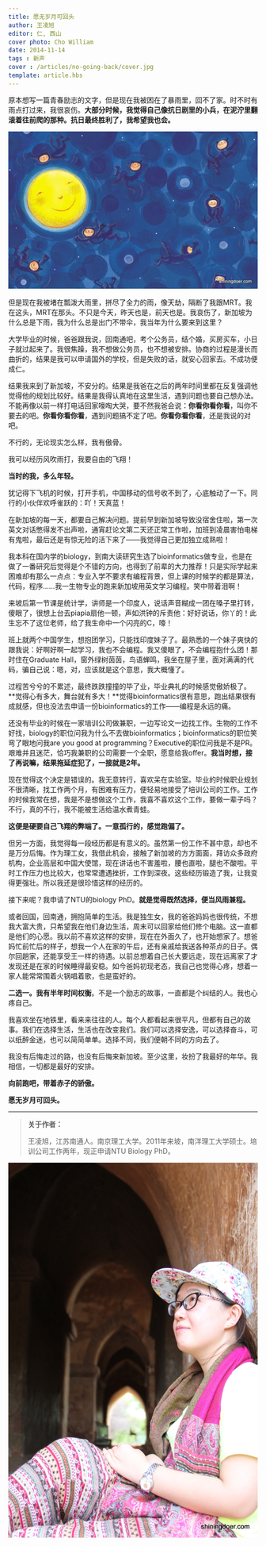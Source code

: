 ```yaml
---
title: 愿无岁月可回头
author: 王凌旭
editor: 仁, 西山
cover photo: Cho William
date: 2014-11-14
tags : 新声
cover : /articles/no-going-back/cover.jpg
template: article.hbs
---
```

原本想写一篇青春励志的文字，但是现在我被困在了暴雨里，回不了家。时不时有雨点打过来，我很哀伤。**大部分时候，我觉得自己像抗日剧里的小兵，在泥泞里翻滚着往前爬的那种。抗日最终胜利了，我希望我也会。**
<span class="more"></span>

<div><img src="1.jpg" alt="1"/></div>

但是现在我被堵在瓢泼大雨里，拼尽了全力的雨，像天劫，隔断了我跟MRT。我在这头，MRT在那头。不只是今天，昨天也是，前天也是。我哀伤了，新加坡为什么总是下雨，我为什么总是出门不带伞，我当年为什么要来到这里？

 
大学毕业的时候，爸爸跟我说，回南通吧，考个公务员，结个婚，买房买车，小日子就过起来了。我很焦躁，我不想做公务员，也不想被安排。协商的过程是漫长而曲折的，结果是我可以申请国外的学校，但是失败的话，就安心回家去。不成功便成仁。
 
结果我来到了新加坡，不安分的。结果是我爸在之后的两年时间里都在反复强调他觉得他的规划比较好。结果是我得认真地在这里生活，遇到问题也要自己想办法。不能再像以前一样打电话回家嚎啕大哭，要不然我爸会说：**你看你看你看**，叫你不要去的吧。**你看你看你看**，遇到问题搞不定了吧。**你看你看你看**，还是我说的对吧。
 
不行的，无论现实怎么样，我有傲骨。
 
我可以经历风吹雨打，我要自由的飞翔！
 
**当时的我，多么年轻。**
 
犹记得下飞机的时候，打开手机，中国移动的信号收不到了，心底触动了一下。同行的小伙伴欢呼雀跃的：吖！天真蓝！

在新加坡的每一天，都要自己解决问题。提前早到新加坡导致没宿舍住啦，第一次英文对话憋得发不出声啦，通宵赶论文第二天还正常工作啦，加班到凌晨害怕电梯有鬼啦，最后还是有惊无险的活下来了——我觉得自己更加独立成熟啦！
 
我本科在国内学的biology，到南大读研究生选了bioinformatics做专业，也是在做了一番研究后觉得是个不错的方向，也得到了前辈的大力推荐！只是实际学起来困难却有那么一点点：专业入学不要求有编程背景，但上课的时候学的都是算法，代码，程序……我一生物专业的跑来新加坡用英文学习编程。笑中带着泪啊！
 
来坡后第一节课是统计学，讲师是一个印度人，说话声音糊成一团在嗓子里打转，傻眼了，很想上台去piapia扇他一顿，声如洪钟的斥责他：好好说话，你丫的！此生忘不了这位老师，给了我生命中一个闪亮的C，嚎！

 
班上就两个中国学生，想抱团学习，只能找印度妹子了。最熟悉的一个妹子爽快的跟我说：好啊好啊一起学习，我也不会编程。我又傻眼了，不会编程抱什么团！那时住在Graduate Hall，窗外绿树茵茵，鸟语蝉鸣，我坐在屋子里，面对满满的代码，骗自己说：嗯，对，应该就是这个意思，我大概懂了。
 
过程苦兮兮的不累述，最终跌跌撞撞的毕了业，毕业典礼的时候感觉傲娇极了。**觉得心有多大，舞台就有多大！**觉得bioinformatics很有意思，跑出结果很有成就感，但也没法去申请一份bioinformatics的工作——编程是永远的痛。

还没有毕业的时候在一家培训公司做兼职，一边写论文一边找工作。生物的工作不好找，biology的职位问我为什么不去做bioinformatics；bioinformatics的职位笑弯了眼地问我are you good at programming？Executive的职位问我是不是PR。艰难并且迷茫，恰巧我兼职的公司需要一个全职，愿意给我offer。**我当时想，接了再说嘛，结果拖延症犯了，一接就是2年。**
 
现在觉得这个决定是错误的。我无意转行，喜欢呆在实验室。毕业的时候职业规划不很清晰，找工作两个月，有困难有压力，便轻易地接受了培训公司的工作。工作的时候我常在想，我是不是想做这个工作，我喜不喜欢这个工作，要做一辈子吗？不行，真的不行，我不能被生活给温水煮青蛙。
 
**这便是硬要自己飞翔的弊端了。一意孤行的，感觉跑偏了。**
 
但另一方面，我觉得每一段经历都是有意义的。虽然第一份工作不甚中意，却也不是万分后悔。作为理工女，我借此机会，接触了新加坡的方方面面，拜访众多政府机构，企业高层和中国大使馆，现在讲话也不害羞啦，腰也直啦，腿也不酸啦。平时工作压力也比较大，也常常遭遇挫折，工作到深夜。这些经历锻造了我，让我变得更强壮。所以我还是很珍惜这样的经历的。
 
接下来呢？我申请了NTU的biology PhD。**就是觉得既然选择，便当风雨兼程。**
 
或者回国，回南通，拥抱简单的生活。我是独生女，我的爸爸妈妈也很传统，不想我大富大贵，只希望我在他们身边生活，周末可以回家给他们修个电脑。这一直都是他们的心愿。我以前不喜欢这样的安排，现在在外面久了，也开始想家了。想爸妈忙前忙后的样子，想我一个人在家的午后，还有亲戚给我送各种茶点的日子。偶尔回趟家，还能享受王一样的待遇。以前总想着自己长大要远走，现在远离家了才发现还是在家的时候睡得最安稳。如今爸妈初现老态，我自己也觉得心疼，想着一家人能常常围着火锅唱着歌，也是蛮好的。
 
**二选一。我有半年时间权衡**。不是一个励志的故事，一直都是个纠结的人。我也心疼自己。

我喜欢坐在地铁里，看来来往往的人。每个人都看起来很平凡，但都有自己的故事。我们在选择生活，生活也在改变我们。我们可以选择安逸，可以选择奋斗，可以纸醉金迷，也可以简简单单。选择不同，我们便朝不同的方向去了。
 
我没有后悔走过的路，也没有后悔来新加坡。至少这里，妆扮了我最好的年华。我相信，一切都是最好的安排。
 
**向前跑吧，带着赤子的骄傲。**
 
**愿无岁月可回头。**

----------
> **关于作者：**
> 
> 王凌旭，江苏南通人。南京理工大学。2011年来坡，南洋理工大学硕士。培训公司工作两年，现正申请NTU Biology PhD。
> 
<div><img src="2.jpg" alt="2"/></div>